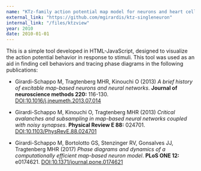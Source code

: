 ```yaml
---
name: "KTz-family action potential map model for neurons and heart cells -- simple visualization tool"
external_link: "https://github.com/mgirardis/ktz-singleneuron"
internal_link: "/files/ktzview"
year: 2010
date: 2010-01-01
---
```


This is a simple tool developed in HTML-JavaScript, designed to visualize the action potential behavior in response to stimuli. This tool was used as an aid in finding cell behaviors and tracing phase diagrams in the following publications:


* Girardi-Schappo M, Tragtenberg MHR, Kinouchi O (2013) _A brief history of excitable map-based neurons and neural networks_. **Journal of neuroscience methods 220:** 116-130. [DOI:10.1016/j.jneumeth.2013.07.014](https://doi.org/10.1016/j.jneumeth.2013.07.014)

* Girardi-Schappo M, Kinouchi O, Tragtenberg MHR (2013) _Critical avalanches and subsampling in map-based neural networks coupled with noisy synapses_. **Physical Review E 88:** 024701. [DOI:10.1103/PhysRevE.88.024701](https://doi.org/10.1103/PhysRevE.88.024701)

* Girardi-Schappo M, Bortolotto GS, Stenzinger RV, Gonsalves JJ, Tragtenberg MHR (2017) _Phase diagrams and dynamics of a computationally efficient map-based neuron model_. **PLoS ONE 12:** e0174621. [DOI:10.1371/journal.pone.0174621](https://doi.org/10.1371/journal.pone.0174621)
